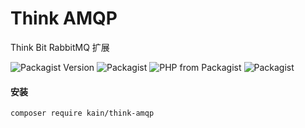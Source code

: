 Think AMQP
=======

Think Bit RabbitMQ 扩展

![Packagist Version](https://img.shields.io/packagist/v/kain/think-amqp.svg?style=flat-square)
![Packagist](https://img.shields.io/packagist/dt/kain/think-amqp.svg?color=blue&style=flat-square)
![PHP from Packagist](https://img.shields.io/packagist/php-v/kain/think-amqp.svg?color=blue&style=flat-square)
![Packagist](https://img.shields.io/packagist/l/kain/think-amqp.svg?color=blue&style=flat-square)

#### 安装

```shell
composer require kain/think-amqp
```
